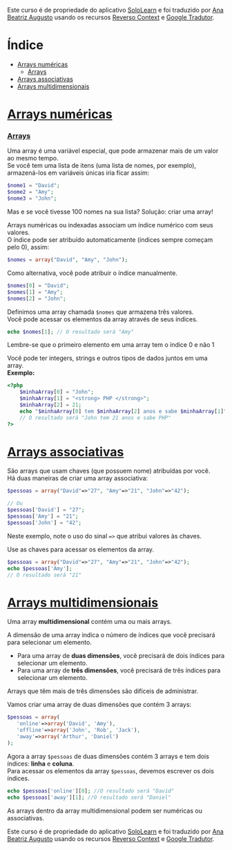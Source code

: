 Este curso é de propriedade do aplicativo [SoloLearn](https://www.google.com/url?q=https://play.google.com/store/apps/details?id%3Dcom.sololearn&sa=D&ust=1576783845736000&usg=AFQjCNGtodbaSu06Z4kEDTksKn0tg7eK-w) e foi traduzido por [Ana Beatriz Augusto](https://www.linkedin.com/in/anabeatrizz/) usando os recursos [Reverso Context](https://context.reverso.net/translation/) e [Google Tradutor](https://translate.google.com.br/?hl=pt-BR).

# Índice
- [Arrays numéricas](#arrays-numéricas)
	- [Arrays](#arrays)
- [Arrays associativas](#arrays-associativas)
- [Arrays multidimensionais](#arrays-multidimensionais)

# [Arrays numéricas](#índice)
### [Arrays](#índice)
Uma array é uma variável especial, que pode armazenar mais de um valor ao mesmo tempo.<br>Se você tem uma lista de itens (uma lista de nomes, por exemplo), armazená-los em variáveis únicas iria ficar assim:
```php
$nome1 = "David"; 
$nome2 = "Amy"; 
$nome3 = "John";
```
Mas e se você tivesse 100 nomes na sua lista? Solução: criar uma array!

Arrays numéricas ou indexadas associam um índice numérico com seus valores.<br>O índice pode ser atribuído automaticamente (índices sempre começam pelo 0), assim:
```php
$nomes = array("David", "Amy", "John");
```
Como alternativa, você pode atribuir o índice manualmente.
```php
$nomes[0] = "David";
$nomes[1] = "Amy";
$nomes[2] = "John";
```
Definimos uma array chamada `$nomes` que armazena três valores.<br>Você pode acessar os elementos da array através de seus índices.
```php
echo $nomes[1]; // O resultado será "Amy"
```
Lembre-se que o primeiro elemento em uma array tem o índice 0 e não 1

Você pode ter integers, strings e outros tipos de dados juntos em uma array.<br>__Exemplo:__
```php
<?php
	$minhaArray[0] = "John";
	$minhaArray[1] = "<strong> PHP </strong>";
	$minhaArray[2] = 21;
	echo "$minhaArray[0] tem $minhaArray[2] anos e sabe $minhaArray[1]";
	// O resultado será "John tem 21 anos e sabe PHP"
?>
```
# [Arrays associativas](#índice)
São arrays que usam chaves (que possuem nome) atribuídas por você.<br>Há duas maneiras de criar uma array associativa:
```php
$pessoas = array("David"=>"27", "Amy"=>"21", "John"=>"42");

// Ou
$pessoas['David'] = "27";
$pessoas['Amy'] = "21";
$pessoas['John'] = "42";
```
Neste exemplo, note o uso do sinal `=>` que atribui valores às chaves.

Use as chaves para acessar os elementos da array.
```php
$pessoas = array("David"=>"27", "Amy"=>"21", "John"=>"42");
echo $pessoas['Amy'];
// O resultado será "21"
```
# [Arrays multidimensionais](#índice)
Uma array __multidimensional__ contém uma ou mais arrays.

A dimensão de uma array indica o número de índices que você precisará para selecionar um elemento.
* Para uma array de __duas dimensões__, você precisará de dois índices para selecionar um elemento.
*  Para uma array de __três dimensões__, você precisará de três índices para selecionar um elemento.

Arrays que têm mais de três dimensões são difíceis de administrar.

Vamos criar uma array de duas dimensões que contém 3 arrays:
```php
$pessoas = array(
   'online'=>array('David', 'Amy'),
   'offline'=>array('John', 'Rob', 'Jack'),
   'away'=>array('Arthur', 'Daniel')
);
```
Agora a array `$pessoas` de duas dimensões contém 3 arrays e tem dois índices: __linha__ e __coluna__.<br>Para acessar os elementos da array `$pessoas`, devemos escrever os dois índices.
```php
echo $pessoas['online'][0]; //O resultado será "David"
echo $pessoas['away'][1]; //O resultado será "Daniel"
```
As arrays dentro da array multidimensional podem ser numéricas ou associativas.

Este curso é de propriedade do aplicativo [SoloLearn](https://www.google.com/url?q=https://play.google.com/store/apps/details?id%3Dcom.sololearn&sa=D&ust=1576783845736000&usg=AFQjCNGtodbaSu06Z4kEDTksKn0tg7eK-w) e foi traduzido por [Ana Beatriz Augusto](https://www.linkedin.com/in/anabeatrizz/) usando os recursos [Reverso Context](https://context.reverso.net/translation/) e [Google Tradutor](https://translate.google.com.br/?hl=pt-BR).

